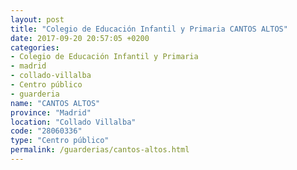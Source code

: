 ```yaml
---
layout: post
title: "Colegio de Educación Infantil y Primaria CANTOS ALTOS"
date: 2017-09-20 20:57:05 +0200
categories:
- Colegio de Educación Infantil y Primaria
- madrid
- collado-villalba
- Centro público
- guarderia
name: "CANTOS ALTOS"
province: "Madrid"
location: "Collado Villalba"
code: "28060336"
type: "Centro público"
permalink: /guarderias/cantos-altos.html
---
```

